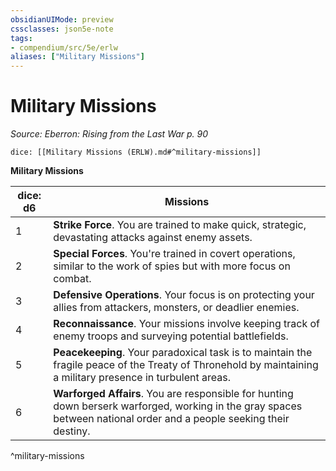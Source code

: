 ```yaml
---
obsidianUIMode: preview
cssclasses: json5e-note
tags:
- compendium/src/5e/erlw
aliases: ["Military Missions"]
---
```

# Military Missions
*Source: Eberron: Rising from the Last War p. 90* 

`dice: [[Military Missions (ERLW).md#^military-missions]]`

**Military Missions**

| dice: d6 | Missions |
|----------|----------|
| 1 | **Strike Force**. You are trained to make quick, strategic, devastating attacks against enemy assets. |
| 2 | **Special Forces**. You're trained in covert operations, similar to the work of spies but with more focus on combat. |
| 3 | **Defensive Operations**. Your focus is on protecting your allies from attackers, monsters, or deadlier enemies. |
| 4 | **Reconnaissance**. Your missions involve keeping track of enemy troops and surveying potential battlefields. |
| 5 | **Peacekeeping**. Your paradoxical task is to maintain the fragile peace of the Treaty of Thronehold by maintaining a military presence in turbulent areas. |
| 6 | **Warforged Affairs**. You are responsible for hunting down berserk warforged, working in the gray spaces between national order and a people seeking their destiny. |
^military-missions